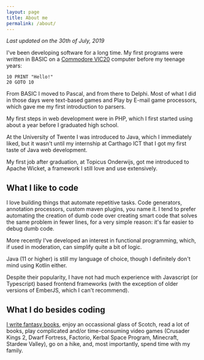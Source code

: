 ```yaml
---
layout: page
title: About me
permalink: /about/
---
```


*Last updated on the 30th of July, 2019*

I've been developing software for a long time. My first programs were written in BASIC on a [Commodore VIC20](https://en.wikipedia.org/wiki/Commodore_VIC-20) 
computer before my teenage years:

```basic
10 PRINT "Hello!"
20 GOTO 10
```

From BASIC I moved to Pascal, and from there to Delphi. Most of what I did in those days were text-based games and
Play by E-mail game processors, which gave me my first introduction to parsers.

My first steps in web development were in PHP, which I first started using about a year before I graduated high school.

At the University of Twente I was introduced to Java, which I immediately liked, but it wasn't until my internship at
Carthago ICT that I got my first taste of Java web development.

My first job after graduation, at Topicus Onderwijs, got me introduced to Apache Wicket, a framework I still love
and use extensively.

## What I like to code

I love building things that automate repetitive tasks. Code generators, annotation processors, custom maven plugins, you name it. I tend to
prefer automating the creation of dumb code over creating smart code that solves the same problem in fewer lines, for a
 very simple reason: it's far easier to debug dumb code.
 
More recently I've developed an interest in functional programming, which, if used in moderation, can simplify
quite a bit of logic.
 
Java (11 or higher) is still my language of choice, though I definitely don't mind using Kotlin either.

Despite their popularity, I have not had much experience with Javascript (or Typescript) based frontend
 frameworks (with the exception of older versions of EmberJS, which I can't recommend).
 
## What I do besides coding
 
 [I write fantasy books](https://www.jeroensteenbeeke.nl), enjoy an occassional glass of Scotch, read a lot of books, play complicated and/or time-consuming
 video games (Crusader Kings 2, Dwarf Fortress, Factorio, Kerbal Space Program, Minecraft, Stardew Valley), go on a hike, and, most importantly, spend time with my family.
